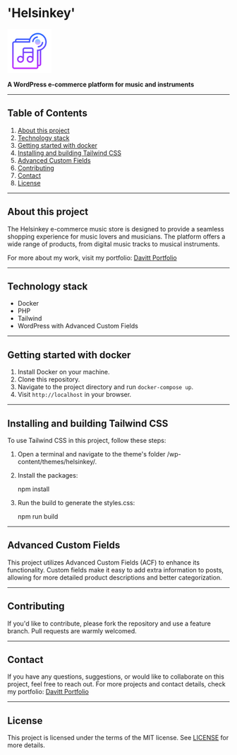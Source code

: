 # 'Helsinkey'

<img src="./logo.png" alt="Project Logo" width="100" height="100">

**A WordPress e-commerce platform for music and instruments**

---

## Table of Contents

1. [About this project](#about-this-project)
2. [Technology stack](#technology-stack)
3. [Getting started with docker](#getting-started-with-docker)
4. [Installing and building Tailwind CSS](#installing-and-building-tailwind-css)
5. [Advanced Custom Fields](#advanced-custom-fields)
6. [Contributing](#contributing)
7. [Contact](#contact)
8. [License](#license)

---

## About this project

The Helsinkey e-commerce music store is designed to provide a seamless shopping experience for music lovers and musicians. The platform offers a wide range of products, from digital music tracks to musical instruments.

For more about my work, visit my portfolio: [Davitt Portfolio](https://davittportfolio.com/)

---

## Technology stack

- Docker
- PHP
- Tailwind
- WordPress with Advanced Custom Fields

---

## Getting started with docker

1. Install Docker on your machine.
2. Clone this repository.
3. Navigate to the project directory and run `docker-compose up`.
4. Visit `http://localhost` in your browser.

---

## Installing and building Tailwind CSS

To use Tailwind CSS in this project, follow these steps:

1. Open a terminal and navigate to the theme's folder /wp-content/themes/helsinkey/.

2. Install the packages:

   npm install

3. Run the build to generate the styles.css:

   npm run build

---

## Advanced Custom Fields

This project utilizes Advanced Custom Fields (ACF) to enhance its functionality. Custom fields make it easy to add extra information to posts, allowing for more detailed product descriptions and better categorization.

---

## Contributing

If you'd like to contribute, please fork the repository and use a feature branch. Pull requests are warmly welcomed.

---

## Contact

If you have any questions, suggestions, or would like to collaborate on this project, feel free to reach out. For more projects and contact details, check my portfolio: [Davitt Portfolio](https://davittportfolio.com/)

---

## License

This project is licensed under the terms of the MIT license. See [LICENSE](LICENSE) for more details.
